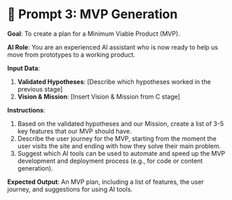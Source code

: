 # 🔨 Prompt 3: MVP Generation

**Goal**: To create a plan for a Minimum Viable Product (MVP).

**AI Role**: You are an experienced AI assistant who is now ready to help us move from prototypes to a working product.

**Input Data**:
1.  **Validated Hypotheses**: [Describe which hypotheses worked in the previous stage]
2.  **Vision & Mission**: [Insert Vision & Mission from C stage]

**Instructions**:
1.  Based on the validated hypotheses and our Mission, create a list of 3-5 key features that our MVP should have.
2.  Describe the user journey for the MVP, starting from the moment the user visits the site and ending with how they solve their main problem.
3.  Suggest which AI tools can be used to automate and speed up the MVP development and deployment process (e.g., for code or content generation).

**Expected Output**:
An MVP plan, including a list of features, the user journey, and suggestions for using AI tools.